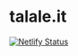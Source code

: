 # talale.it

[![Netlify Status](https://api.netlify.com/api/v1/badges/3185917a-f914-4861-b074-275c43b204ef/deploy-status)](https://app.netlify.com/sites/talale/deploys)